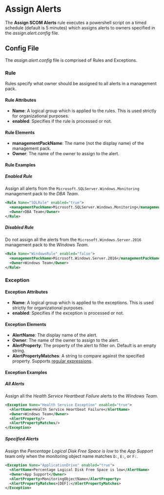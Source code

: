# Assign Alerts

The **Assign SCOM Alerts** rule executes a powershell script on a timed schedule (default is 5 minutes) which assigns alerts to owners specified in the _assign.alert.config_ file.

## Config File

The _assign.alert.config_ file is comprised of Rules and Exceptions.

### Rule

Rules specify what owner should be assigned to all alerts in a management pack.

#### Rule Attributes

- **Name**: A logical group which is applied to the rules. This is used strictly for organizational purposes.
- **enabled**: Specifies if the rule is processed or not.

#### Rule Elements

- **managementPackName**: The name (not the display name) of the management pack.
- **Owner**: The name of the owner to assign to the alert.

#### Rule Examples

##### Enabled Rule

Assign all alerts from the `Microsoft.SQLServer.Windows.Monitoring` management pack to the _DBA Team_.

```xml
<Rule Name="SQLRule" enabled="true">
  <managementPackName>Microsoft.SQLServer.Windows.Monitoring</managementPackName>
  <Owner>DBA Team</Owner>
</Rule>
```

##### Disabled Rule

Do not assign all the alerts from the `Microsoft.Windows.Server.2016` management pack to the _Windows Team_.

```xml
<Rule Name="WindowsRule" enabled="false">
  <managementPackName>Microsoft.Windows.Server.2016</managementPackName>
  <Owner>Windows Team</Owner>
</Rule>
```

### Exception

#### Exception Attributes

- **Name**: A logical group which is applied to the exceptions. This is used strictly for organizational purposes.
- **enabled**: Specifies if the exception is processed or not.

#### Exception Elements

- **AlertName**: The display name of the alert.
- **Owner**: The name of the owner to assign to the alert.
- **AlertProperty**: The property of the alert to filter on. Default is an empty string.
- **AlertPropertyMatches**: A string to compare against the specified property. Supports [regular expressions](https://docs.microsoft.com/powershell/module/microsoft.powershell.core/about/about_regular_expressions).

#### Exception Examples

##### All Alerts

Assign all the _Health Service Heartbeat Failure_ alerts to the _Windows Team_.

```xml
<Exception Name="Health Service Exception" enabled="true">
  <AlertName>Health Service Heartbeat Failure</AlertName>
  <Owner>Windows Team</Owner>
  <AlertProperty/>
  <AlertPropertyMatches/>
</Exception>
```

##### Specified Alerts

Assign the _Percentage Logical Disk Free Space is low_ to the _App Support_ team only when the monitoring object name matches `D:`, `E:`, or `F:`.

```xml
<Exception Name="ApplicationDrive" enabled="true">
  <AlertName>Percentage Logical Disk Free Space is low</AlertName>
  <Owner>App Support</Owner>
  <AlertProperty>MonitoringObjectName</AlertProperty>
  <AlertPropertyMatches>[DEF]:</AlertPropertyMatches>
</Exception>
```
